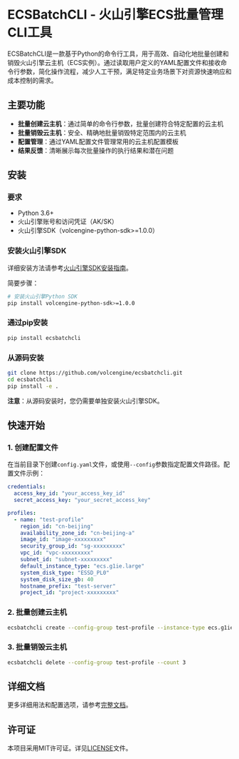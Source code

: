 # ECSBatchCLI - 火山引擎ECS批量管理CLI工具

ECSBatchCLI是一款基于Python的命令行工具，用于高效、自动化地批量创建和销毁火山引擎云主机（ECS实例）。通过读取用户定义的YAML配置文件和接收命令行参数，简化操作流程，减少人工干预，满足特定业务场景下对资源快速响应和成本控制的需求。

## 主要功能

- **批量创建云主机**：通过简单的命令行参数，批量创建符合特定配置的云主机
- **批量销毁云主机**：安全、精确地批量销毁特定范围内的云主机
- **配置管理**：通过YAML配置文件管理常用的云主机配置模板
- **结果反馈**：清晰展示每次批量操作的执行结果和潜在问题

## 安装

### 要求

- Python 3.6+
- 火山引擎账号和访问凭证（AK/SK）
- 火山引擎SDK（volcengine-python-sdk>=1.0.0）

### 安装火山引擎SDK

详细安装方法请参考[火山引擎SDK安装指南](VOLCENGINE_SDK_INSTALLATION.md)。

简要步骤：
```bash
# 安装火山引擎Python SDK
pip install volcengine-python-sdk>=1.0.0
```

### 通过pip安装

```bash
pip install ecsbatchcli
```

### 从源码安装

```bash
git clone https://github.com/volcengine/ecsbatchcli.git
cd ecsbatchcli
pip install -e .
```

**注意**：从源码安装时，您仍需要单独安装火山引擎SDK。

## 快速开始

### 1. 创建配置文件

在当前目录下创建`config.yaml`文件，或使用`--config`参数指定配置文件路径。配置文件示例：

```yaml
credentials:
  access_key_id: "your_access_key_id"
  secret_access_key: "your_secret_access_key"

profiles:
  - name: "test-profile"
    region_id: "cn-beijing"
    availability_zone_id: "cn-beijing-a"
    image_id: "image-xxxxxxxxx"
    security_group_id: "sg-xxxxxxxxx"
    vpc_id: "vpc-xxxxxxxxx"
    subnet_id: "subnet-xxxxxxxxx"
    default_instance_type: "ecs.g1ie.large"
    system_disk_type: "ESSD_PL0"
    system_disk_size_gb: 40
    hostname_prefix: "test-server"
    project_id: "project-xxxxxxxxx"
```

### 2. 批量创建云主机

```bash
ecsbatchcli create --config-group test-profile --instance-type ecs.g1ie.large --count 5
```

### 3. 批量销毁云主机

```bash
ecsbatchcli delete --config-group test-profile --count 3
```

## 详细文档

更多详细用法和配置选项，请参考[完整文档](docs/usage.md)。

## 许可证

本项目采用MIT许可证。详见[LICENSE](LICENSE)文件。
